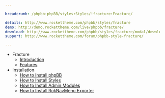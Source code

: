 ```yaml
---

breadcrumb: /phpbb:phpBB/styles:Styles/!fracture:Fracture/

details: http://www.rockettheme.com/phpbb/styles/fracture
demo: http://demo.rockettheme.com/live/phpbb/fracture/
download: http://www.rockettheme.com/phpbb/styles/fracture/modal/downloads
support: http://www.rockettheme.com/forum/phpbb-style-fracture/

---
```


* Fracture
	* [Introduction](INDEX.md#introduction)
	* [Features](INDEX.md#features)
* Installation
	* [How to Install phpBB](../../start/install.md)
	* [How to Install Styles](../../start/styles.md)
	* [How to Install Admin Modules](../../start/styles.md#installing-administrative-modules)
	* [How to Install RokNavMenu Exporter](../../modules/roknavmenu.md)
